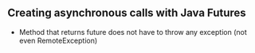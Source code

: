 Creating asynchronous calls with Java Futures
----------------------------------------------
* Method that returns future does not have to throw any exception (not even RemoteException)
